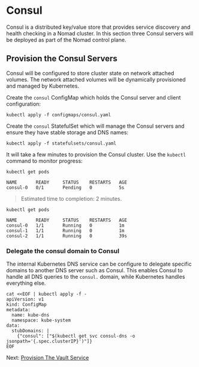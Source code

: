 # Consul

Consul is a distributed key/value store that provides service discovery and health checking in a Nomad cluster. In this section three Consul servers will be deployed as part of the Nomad control plane.

## Provision the Consul Servers

Consul will be configured to store cluster state on network attached volumes. The network attached volumes will be dynamically provisioned and managed by Kubernetes.

Create the `consul` ConfigMap which holds the Consul server and client configuration:

```
kubectl apply -f configmaps/consul.yaml
```

Create the `consul` StatefulSet which will manage the Consul servers and ensure they have stable storage and DNS names:

```
kubectl apply -f statefulsets/consul.yaml
```

It will take a few minutes to provision the Consul cluster. Use the `kubectl` command to monitor progress:

```
kubectl get pods
```
```
NAME       READY     STATUS    RESTARTS   AGE
consul-0   0/1       Pending   0          5s
```

> Estimated time to completion: 2 minutes.

```
kubectl get pods
```

```
NAME       READY     STATUS    RESTARTS   AGE
consul-0   1/1       Running   0          1m
consul-1   1/1       Running   0          1m
consul-2   1/1       Running   0          39s
```

### Delegate the consul domain to Consul

The internal Kubernetes DNS service can be configure to delegate specific domains to another DNS server such as Consul. This enables Consul to handle all DNS queries to the `consul.` domain, while Kubernetes handles everything else.

```
cat <<EOF | kubectl apply -f -
apiVersion: v1
kind: ConfigMap
metadata:
  name: kube-dns
  namespace: kube-system
data:
  stubDomains: |
    {"consul": ["$(kubectl get svc consul-dns -o jsonpath='{.spec.clusterIP}')"]}
EOF
```

Next: [Provision The Vault Service](06-vault.md)
